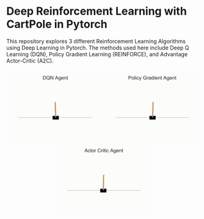 # Deep Reinforcement Learning with CartPole in Pytorch
This repository explores 3 different Reinforcement Learning Algorithms using Deep Learning in Pytorch. The methods used here include Deep Q Learning (DQN), Policy Gradient Learning (REINFORCE), and Advantage Actor-Critic (A2C). 

<p align="center">
  <img src="saved_dqn_cartpole/movie.gif" width="250">
  <img src="saved_reinforce_cartpole/movie.gif" width="250">
  <img src="saved_a2c_cartpole/movie.gif" width="250">
</p>
